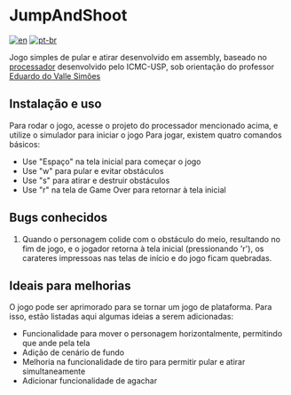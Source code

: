 # JumpAndShoot

[![en](https://img.shields.io/badge/lang-en-red.svg)](https://github.com/analuizatf/JumpAndShoot/blob/main/README.md)
[![pt-br](https://img.shields.io/badge/lang-pt--br-green.svg)](https://github.com/analuizatf/JumpAndShoot/blob/main/README.pt-br.md)

Jogo simples de pular e atirar desenvolvido em assembly, baseado no [processador](https://github.com/simoesusp/Processador-ICMC) desenvolvido pelo ICMC-USP, sob orientação do professor [Eduardo do Valle Simões](https://github.com/simoesusp)

## Instalação e uso
Para rodar o jogo, acesse o projeto do processador mencionado acima, e utilize o simulador para iniciar o jogo
Para jogar, existem quatro comandos básicos:
 - Use "Espaço" na tela inicial para começar o jogo
 - Use "w" para pular e evitar obstáculos
 - Use "s" para atirar e destruir obstáculos
 - Use "r" na tela de Game Over para retornar à tela inicial

## Bugs conhecidos
 1. Quando o personagem colide com o obstáculo do meio, resultando no fim de jogo, e o jogador retorna à tela inicial (pressionando 'r'), os carateres impressoas nas telas de início e do jogo ficam quebradas.

## Ideais para melhorias
O jogo pode ser aprimorado para se tornar um jogo de plataforma. Para isso, estão listadas aqui algumas ideias a serem adicionadas:
 - Funcionalidade para mover o personagem horizontalmente, permitindo que ande pela tela
 - Adição de cenário de fundo
 - Melhoria na funcionalidade de tiro para permitir pular e atirar simultaneamente
 - Adicionar funcionalidade de agachar
